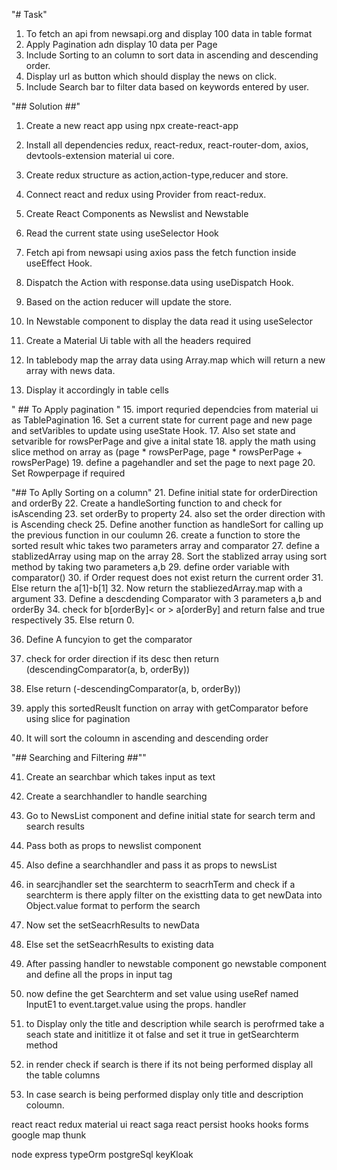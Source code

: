 "# Task" 
1. To fetch an api from newsapi.org and display 100 data in table format 
2. Apply Pagination adn display 10 data per Page 
3. Include Sorting to an column to sort data in ascending and descending order.
4. Display url as button which should display the news on click. 
4. Include Search bar to filter data based on keywords entered by user.

"## Solution ##"

1. Create a new react app using npx create-react-app
2. Install all dependencies redux, react-redux, react-router-dom, axios,   devtools-extension material ui core.
3. Create redux structure as action,action-type,reducer and store.
4. Connect react and redux using Provider from react-redux.

5. Create React Components as Newslist and Newstable
7. Read the current state using useSelector Hook
8. Fetch api from newsapi using axios pass the fetch function inside useEffect Hook.
9. Dispatch the Action with response.data using useDispatch Hook.
10. Based on the action reducer will update the store.

11. In Newstable component to display the data read it using useSelector
12. Create a Material Ui table with all the headers required
13. In tablebody map the array data using Array.map which will return a new array with news data.
14. Display it accordingly in table cells

" ## To Apply pagination "
15. import requried dependcies from material ui as TablePagination
16. Set a current state for current page and new page and  setVaribles to update using useState Hook.
17. Also set state and setvarible for rowsPerPage and give a inital state
18. apply the math using slice method on array as (page * rowsPerPage, page * rowsPerPage + rowsPerPage)
19. define a pagehandler and set the page to next page
20. Set Rowperpage if required

"## To Aplly Sorting on a column"
21. Define  initial state for orderDirection  and  orderBy 
22. Create a handleSorting function to and check for isAscending 
23. set orderBy to property
24. also set the order direction with is Ascending check
25. Define another function as handleSort for calling up the previous function in our coulumn
26. create a function to store the sorted result whic takes two parameters array and comparator
27. define a stablizedArray using map on the array
28. Sort the stablized array using sort method by taking two parameters a,b 
29. define order variable with comparator()
30. if Order request does not exist return the current order
31. Else return the a[1]-b[1] 
32. Now return the stabliezedArray.map with a argument
33. Define a descdending Comparator with 3 parameters a,b and orderBy
34. check for b[orderBy]< or > a[orderBy] and return false and true respectively
35. Else return 0.

36. Define A funcyion to get the comparator 
37. check for order direction if its desc then return (descendingComparator(a, b, orderBy))
38. Else return (-descendingComparator(a, b, orderBy))

39. apply this sortedReuslt function on array with getComparator before using slice for pagination
40. It will sort the coloumn in ascending and descending order

"## Searching and Filtering ##""

41. Create an searchbar which takes input as text 
42. Create a searchhandler to handle searching
43. Go to NewsList component and define initial state for search term and search results
42. Pass both as props to newslist component
43. Also define a searchhandler and pass it as props to newsList
44. in searcjhandler set the searchterm to seacrhTerm and check if a searchterm is there apply filter on the existting data to get newData into Object.value format to perform the search
45. Now set the setSeacrhResults to newData
46. Else set the setSeacrhResults to existing data

47. After passing handler to newstable component go newstable component and define all the props in input tag
48. now define the get Searchterm and set value using useRef named InputE1 to event.target.value using the props. handler
49. to Display only the title and description while search is perofrmed take a seach state and inititlize it ot false and set it true in getSearchterm method
50. in render check if search is there if its not being performed display all the table  columns
51. In case search is being performed display only title and description coloumn.



react 
react redux
material ui
react saga
react persist 
hooks
hooks forms
google map
thunk


node express typeOrm 
postgreSql
keyKloak 